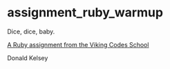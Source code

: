 assignment_ruby_warmup
======================

Dice, dice, baby.

[A Ruby assignment from the Viking Codes School](http://www.vikingcodeschool.com)

Donald Kelsey